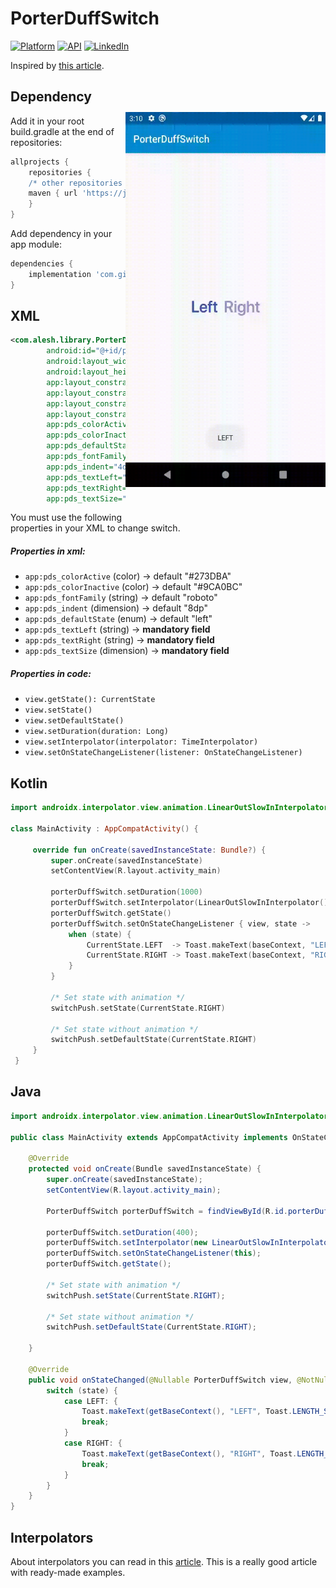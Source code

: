 # PorterDuffSwitch

[![Platform](https://img.shields.io/badge/platform-android-green.svg)](http://developer.android.com/index.html)
[![API](https://img.shields.io/badge/API-21%2B-brightgreen.svg?style=flat)](https://android-arsenal.com/api?level=21)
[![LinkedIn](https://img.shields.io/badge/LinkedIn-Alesh-blue)](https://www.linkedin.com/in/dmitry-aleshkov)

Inspired by [this article](https://android.jlelse.eu/the-power-of-android-porter-duff-mode-28b99ade45ec). 

<img align="right" vspace="52" src="/art/preview.gif" alt="sample" title="sample" width="320" height="600"  />

Dependency
-----

Add it in your root build.gradle at the end of repositories:

```gradle
allprojects {
    repositories {
	/* other repositories */
	maven { url 'https://jitpack.io' }
    }
}
```

Add dependency in your app module:

```gradle
dependencies {
    implementation 'com.github.Alesh17:PorterDuffSwitch:2.8.1'
}
```

XML
-----

```xml
<com.alesh.library.PorterDuffSwitch
        android:id="@+id/porterDuffSwitch"
        android:layout_width="wrap_content"
        android:layout_height="wrap_content"
        app:layout_constraintBottom_toBottomOf="parent"
        app:layout_constraintEnd_toEndOf="parent"
        app:layout_constraintStart_toStartOf="parent"
        app:layout_constraintTop_toTopOf="parent"
        app:pds_colorActive="@color/colorPrimary"
        app:pds_colorInactive="@color/colorPrimaryDark"
        app:pds_defaultState="left"
        app:pds_fontFamily="@font/pro_display_semibold"
        app:pds_indent="4dp"
        app:pds_textLeft="Text left"
        app:pds_textRight="Text right"
        app:pds_textSize="24sp" />
```

You must use the following properties in your XML to change switch.

##### Properties in xml:

* `app:pds_colorActive`            (color)          -> default "#273DBA"
* `app:pds_colorInactive`          (color)          -> default "#9CA0BC"
* `app:pds_fontFamily`             (string)         -> default "roboto"
* `app:pds_indent`                 (dimension)      -> default "8dp"
* `app:pds_defaultState`           (enum)           -> default "left"
* `app:pds_textLeft`               (string)         -> **mandatory field**
* `app:pds_textRight`              (string)         -> **mandatory field**
* `app:pds_textSize`               (dimension)      -> **mandatory field**

##### Properties in code:

* `view.getState(): CurrentState`                                 
* `view.setState()`                                 
* `view.setDefaultState()`  
* `view.setDuration(duration: Long)`                              
* `view.setInterpolator(interpolator: TimeInterpolator)`          
* `view.setOnStateChangeListener(listener: OnStateChangeListener)`                               

Kotlin
-----

```kotlin
import androidx.interpolator.view.animation.LinearOutSlowInInterpolator

class MainActivity : AppCompatActivity() {
 
     override fun onCreate(savedInstanceState: Bundle?) {
         super.onCreate(savedInstanceState)
         setContentView(R.layout.activity_main)
    
         porterDuffSwitch.setDuration(1000)
         porterDuffSwitch.setInterpolator(LinearOutSlowInInterpolator())
         porterDuffSwitch.getState()
         porterDuffSwitch.setOnStateChangeListener { view, state ->
             when (state) {
                 CurrentState.LEFT  -> Toast.makeText(baseContext, "LEFT", Toast.LENGTH_SHORT).show()
                 CurrentState.RIGHT -> Toast.makeText(baseContext, "RIGHT", Toast.LENGTH_SHORT).show()
             }
         }

         /* Set state with animation */
         switchPush.setState(CurrentState.RIGHT)

         /* Set state without animation */
         switchPush.setDefaultState(CurrentState.RIGHT)
     }
 }
```

Java
-----

```java
import androidx.interpolator.view.animation.LinearOutSlowInInterpolator;

public class MainActivity extends AppCompatActivity implements OnStateChangeListener {

    @Override
    protected void onCreate(Bundle savedInstanceState) {
        super.onCreate(savedInstanceState);
        setContentView(R.layout.activity_main);

        PorterDuffSwitch porterDuffSwitch = findViewById(R.id.porterDuffSwitch);

        porterDuffSwitch.setDuration(400);
        porterDuffSwitch.setInterpolator(new LinearOutSlowInInterpolator());
        porterDuffSwitch.setOnStateChangeListener(this);
        porterDuffSwitch.getState();

        /* Set state with animation */
        switchPush.setState(CurrentState.RIGHT);
        
        /* Set state without animation */
        switchPush.setDefaultState(CurrentState.RIGHT);

    }

    @Override
    public void onStateChanged(@Nullable PorterDuffSwitch view, @NotNull CurrentState state) {
        switch (state) {
            case LEFT: {
                Toast.makeText(getBaseContext(), "LEFT", Toast.LENGTH_SHORT).show();
                break;
            }
            case RIGHT: {
                Toast.makeText(getBaseContext(), "RIGHT", Toast.LENGTH_SHORT).show();
                break;
            }
        }
    }
}
```

Interpolators
-----

About interpolators you can read in this [article](https://thoughtbot.com/blog/android-interpolators-a-visual-guide).
This is a really good article with ready-made examples.
